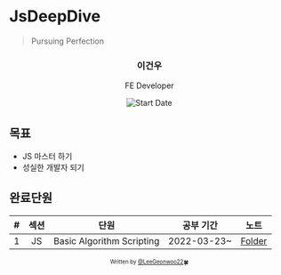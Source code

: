 # JsDeepDive

> Pursuing Perfection

<div align="center">

<h3> 이건우 </h3>
<p> FE Developer</p>

![Start Date](https://img.shields.io/badge/Start%20Date-2022--03--23-23d16b.svg)

</div>

## 목표

- JS 마스터 하기
- 성실한 개발자 되기


## 완료단원

| # | 섹션 | 단원 | 공부 기간 | 노트 |
| :--: | :--: | :-----: | :---------------: | :-------: |
| 1 | JS | Basic Algorithm Scripting | 2022-03-23~ | [Folder]() |

<div align="center">

<sub><sup>Written by <a href="https://github.com/LeeGeonwoo22">@LeeGeonwoo22</a></sup></sub><small>🍀</small>

</div>
